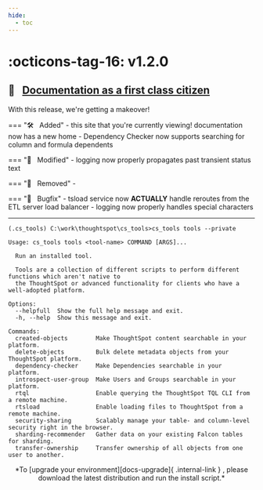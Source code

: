 ```yaml
---
hide:
  - toc
---
```


# :octicons-tag-16: v1.2.0
## :scroll: &nbsp; [Documentation as a first class citizen][gh-release]

With this release, we're getting a makeover!

=== ":hammer_and_wrench: &nbsp; Added"
    - this site that you're currently viewing! documentation now has a new home
    - Dependency Checker now supports searching for column and formula dependents

=== ":wrench: &nbsp; Modified"
    - logging now properly propagates past transient status text

=== ":no_entry_sign: &nbsp; Removed"
    - 

=== ":bug: &nbsp; Bugfix"
    - tsload service now __ACTUALLY__ handle reroutes from the ETL server load balancer
    - logging now properly handles special characters

---

```console
(.cs_tools) C:\work\thoughtspot\cs_tools>cs_tools tools --private

Usage: cs_tools tools <tool-name> COMMAND [ARGS]...

  Run an installed tool.

  Tools are a collection of different scripts to perform different functions which aren't native to
  the ThoughtSpot or advanced functionality for clients who have a well-adopted platform.

Options:
  --helpfull  Show the full help message and exit.
  -h, --help  Show this message and exit.

Commands:
  created-objects        Make ThoughtSpot content searchable in your platform.
  delete-objects         Bulk delete metadata objects from your ThoughtSpot platform.
  dependency-checker     Make Dependencies searchable in your platform.
  introspect-user-group  Make Users and Groups searchable in your platform.
  rtql                   Enable querying the ThoughtSpot TQL CLI from a remote machine.
  rtsload                Enable loading files to ThoughtSpot from a remote machine.
  security-sharing       Scalably manage your table- and column-level security right in the browser.
  sharding-recommender   Gather data on your existing Falcon tables for sharding.
  transfer-ownership     Transfer ownership of all objects from one user to another.
```

<center>*To [upgrade your environment][docs-upgrade]{ .internal-link } , please download
the latest distribution and run the install script.*</center>

[gh-release]: https://github.com/thoughtspot/cs_tools/releases/tag/v1.2.0
[docs-upgrade]: ../../how-to/install-upgrade-cs-tools
